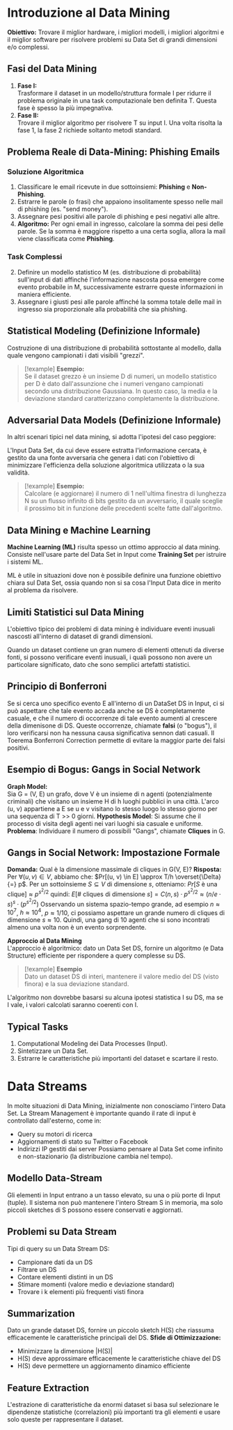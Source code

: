 # Introduzione al Data Mining

**Obiettivo:** Trovare il miglior hardware, i migliori modelli, i migliori algoritmi e il miglior software per risolvere problemi su Data Set di grandi dimensioni e/o complessi.

## Fasi del Data Mining

1. **Fase I:**  
   Trasformare il dataset in un modello/struttura formale I  per ridurre il problema originale in una task computazionale ben definita T. Questa fase è spesso la più impegnativa.
2. **Fase II:**  
   Trovare il miglior algoritmo per risolvere T su input I. Una volta risolta la fase 1, la fase 2 richiede soltanto metodi standard.

## Problema Reale di Data-Mining: Phishing Emails

### Soluzione Algoritmica
1. Classificare le email ricevute in due sottoinsiemi: **Phishing** e **Non-Phishing**.
2. Estrarre le parole (o frasi) che appaiono insolitamente spesso nelle mail di phishing (es. "send money").
3. Assegnare pesi positivi alle parole di phishing e pesi negativi alle altre.
4. **Algoritmo:** Per ogni email in ingresso, calcolare la somma dei pesi delle parole. Se la somma è maggiore rispetto a una certa soglia, allora la mail viene classificata come **Phishing**.

### Task Complessi
2. Definire un modello statistico M (es. distribuzione di probabilità) sull'input di dati affinché l'informazione nascosta possa emergere come evento probabile in M, successivamente estrarre queste informazioni in maniera efficiente.
3. Assegnare i giusti pesi alle parole affinché la somma totale delle mail in ingresso sia proporzionale alla probabilità che sia phishing.

## Statistical Modeling (Definizione Informale)

Costruzione di una distribuzione di probabilità sottostante al modello, dalla quale vengono campionati i dati visibili "grezzi".

>[!example] **Esempio:**  
> Se il dataset grezzo è un insieme D di numeri, un modello statistico per D è dato dall'assunzione che i numeri vengano campionati secondo una distribuzione Gaussiana. In questo caso, la media e la deviazione standard caratterizzano completamente la distribuzione.

## Adversarial Data Models (Definizione Informale)

In altri scenari tipici nel data mining, si adotta l'ipotesi del caso peggiore: 

L'Input Data Set, da cui deve essere estratta l'informazione cercata, è gestito da una fonte avversaria che genera i dati con l'obiettivo di minimizzare l'efficienza della soluzione algoritmica utilizzata o la sua validità.

>[!example] **Esempio:**  
> Calcolare (e aggiornare) il numero di 1 nell'ultima finestra di lunghezza N su un flusso infinito di bits gestito da un avversario, il quale sceglie il prossimo bit in funzione delle precedenti scelte fatte dall'algoritmo.

## Data Mining e Machine Learning

**Machine Learning (ML)** risulta spesso un ottimo approccio al data mining. Consiste nell'usare parte del Data Set in Input come **Training Set** per istruire i sistemi ML. 

ML è utile in situazioni dove non è possibile definire una funzione obiettivo chiara sul Data Set, ossia quando non si sa cosa l'Input Data dice in merito al problema da risolvere.

## Limiti Statistici sul Data Mining

L'obiettivo tipico dei problemi di data mining è individuare eventi inusuali nascosti all'interno di dataset di grandi dimensioni. 

Quando un dataset contiene un gran numero di elementi ottenuti da diverse fonti, si possono verificare eventi inusuali, i quali possono non avere un particolare significato, dato che sono semplici artefatti statistici.

## Principio di Bonferroni

Se si cerca uno specifico evento E all'interno di un DataSet DS in Input, ci si può aspettare che tale evento accada anche se DS è completamente casuale, e che il numero di occorrenze di tale evento aumenti al crescere della dimenisone di DS. Queste occorrenze, chiamate **falsi** (o "bogus"), il loro verificarsi non ha nessuna causa significativa sennon dati casuali.
Il Toerema Bonferroni Correction permette di evitare la maggior parte dei falsi positivi.

## Esempio di Bogus: Gangs in Social Network

**Graph Model:**  
Sia G = (V, E) un grafo, dove V è un insieme di n agenti (potenzialmente criminali) che visitano un insieme H di h luoghi pubblici in una città. 
L'arco (u, v) appartiene a E se u  e v visitano lo stesso luogo lo stesso giorno per una sequenza di T >> 0 giorni.
**Hypothesis Model**:
Si assume che il processo di visita degli agenti nei vari luoghi sia casuale e uniforme.
**Problema**:
Individuare il numero di possibili "Gangs", chiamate **Cliques** in G.

## Gangs in Social Network: Impostazione Formale

**Domanda:** Qual è la dimensione massimale di cliques in G(V, E)?
**Risposta:** Per $\forall(u, v) \in V$, abbiamo che: 
$Pr[(u, v) \in E] \approx T/h \overset{\Delta}{=} p$.
Per un sottoinsieme $S \subseteq V$ di dimensione $s$, otteniamo:
$Pr[S \text{ è una clique}] \approx p^{{s^2}/{2}}$
quindi:
$E[\# \text{ cliques di dimensione } s] = C(n, s) \cdot p^{{s^2}/{2}} \approx ({{n/e \cdot s}})^s \cdot (p^{{s^2}/{2}})$
Osservando un sistema spazio-tempo grande, ad esempio $n \approx 10^7$, $h \approx 10^4$, $p \approx 1/10$, ci possiamo aspettare un grande numero di cliques di dimensione $s \approx 10$. 
Quindi, una gang di 10 agenti che si sono incontrati almeno una volta non è un evento sorprendente.

**Approccio al Data Mining**  
L'approccio è algoritmico: dato un Data Set DS, fornire un algoritmo (e Data Structure) efficiente per rispondere a query complesse su DS.

>[!example] **Esempio**  
> Dato un dataset DS di interi, mantenere il valore medio del DS (visto finora) e la sua deviazione standard.

L'algoritmo non dovrebbe basarsi su alcuna ipotesi statistica I su DS, ma se I vale, i valori calcolati saranno coerenti con I.

## Typical Tasks

1. Computational Modeling dei Data Processes (Input).
2. Sintetizzare un Data Set.
3. Estrarre le caratteristiche più importanti del dataset e scartare il resto.

# Data Streams

In molte situazioni di Data Mining, inizialmente non conosciamo l'intero Data Set. La Stream Management è importante quando il rate di input è controllato dall'esterno, come in:
- Query su motori di ricerca
- Aggiornamenti di stato su Twitter o Facebook
- Indirizzi IP gestiti dai server
Possiamo pensare al Data Set come infinito e non-stazionario (la distribuzione cambia nel tempo).

## Modello Data-Stream

Gli elementi in Input entrano a un tasso elevato, su una o più porte di Input (tuple). Il sistema non può mantenere l'intero Stream S in memoria, ma solo piccoli sketches di S possono essere conservati e aggiornati.

## Problemi su Data Stream

Tipi di query su un Data Stream DS:
- Campionare dati da un DS
- Filtrare un DS
- Contare elementi distinti in un DS
- Stimare momenti (valore medio e deviazione standard)
- Trovare i k elementi più frequenti visti finora

## Summarization

Dato un grande dataset DS, fornire un piccolo sketch H(S) che riassuma efficacemente le caratteristiche principali del DS.
**Sfide di Ottimizzazione:**
- Minimizzare la dimensione |H(S)|
- H(S) deve approssimare efficacemente le caratteristiche chiave del DS
- H(S) deve permettere un aggiornamento dinamico efficiente

## Feature Extraction

L'estrazione di caratteristiche da enormi dataset si basa sul selezionare le dipendenze statistiche (correlazioni) più importanti tra gli elementi e usare solo queste per rappresentare il dataset.
